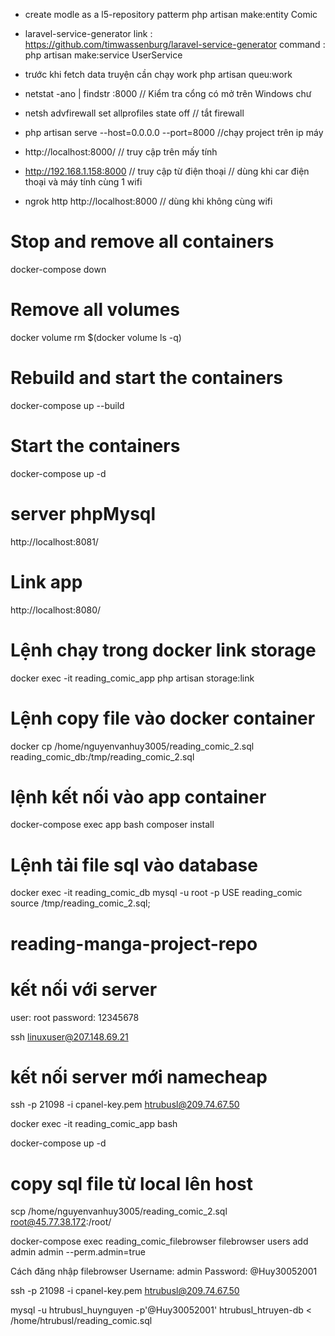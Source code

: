 -   create modle as a l5-repository patterm
    php artisan make:entity Comic

-   laravel-service-generator
    link : https://github.com/timwassenburg/laravel-service-generator
    command : php artisan make:service UserService

-   trước khi fetch data truyện cần chạy work
    php artisan queu:work



- netstat -ano | findstr :8000 // Kiểm tra cổng có mở trên Windows chư
- netsh advfirewall set allprofiles state off // tắt firewall
- php artisan serve --host=0.0.0.0 --port=8000  //chạy project trên ip máy
- http://localhost:8000/  // truy cập trên mấy tính
- http://192.168.1.158:8000  // truy cập từ điện thoại // dùng khi car điện thoại và máy tính cùng 1 wifi

- ngrok http http://localhost:8000 // dùng khi không cùng wifi

# Stop and remove all containers
docker-compose down

# Remove all volumes
docker volume rm $(docker volume ls -q)

# Rebuild and start the containers
docker-compose up --build

# Start the containers
docker-compose up -d

# server phpMysql
http://localhost:8081/

# Link app
http://localhost:8080/

# Lệnh chạy trong docker link storage
docker exec -it reading_comic_app php artisan storage:link

# Lệnh copy file vào docker container 
docker cp /home/nguyenvanhuy3005/reading_comic_2.sql reading_comic_db:/tmp/reading_comic_2.sql

# lệnh kết nối vào app container
docker-compose exec app bash
composer install


# Lệnh tải file sql vào database
docker exec -it reading_comic_db mysql -u root -p
USE reading_comic
source /tmp/reading_comic_2.sql;

# reading-manga-project-repo

# kết nối với server
user: root
password: 12345678

ssh linuxuser@207.148.69.21
# kết nối server mới namecheap
ssh -p 21098 -i cpanel-key.pem htrubusl@209.74.67.50

docker exec -it reading_comic_app bash

docker-compose up -d
# copy sql file từ local lên host
scp /home/nguyenvanhuy3005/reading_comic_2.sql root@45.77.38.172:/root/

docker-compose exec reading_comic_filebrowser filebrowser users add admin admin --perm.admin=true


Cách đăng nhập filebrowser
Username: admin
Password: @Huy30052001

ssh -p 21098 -i cpanel-key.pem htrubusl@209.74.67.50

mysql -u htrubusl_huynguyen -p'@Huy30052001' htrubusl_htruyen-db < /home/htrubusl/reading_comic.sql
